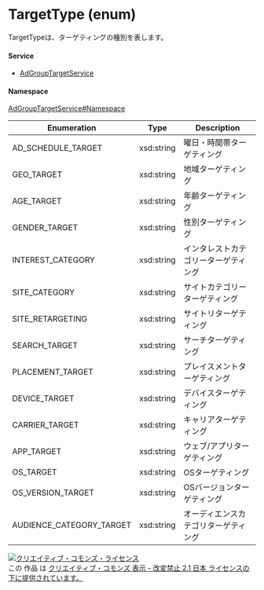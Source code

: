 

# TargetType (enum)

TargetTypeは、ターゲティングの種別を表します。

#### Service

+ [AdGroupTargetService](../../services/AdGroupTargetService.md)

#### Namespace

[AdGroupTargetService#Namespace](../../services/AdGroupTargetService.md#namespace)

| Enumeration  |       Type       |          Description          |
| ------------ | ---------------- | ----------------------------- |
| AD_SCHEDULE_TARGET | xsd:string | 曜日・時間帯ターゲティング |
| GEO_TARGET | xsd:string | 地域ターゲティング |
| AGE_TARGET | xsd:string | 年齢ターゲティング |
| GENDER_TARGET | xsd:string | 性別ターゲティング |
| INTEREST_CATEGORY | xsd:string | インタレストカテゴリーターゲティング |
| SITE_CATEGORY | xsd:string | サイトカテゴリーターゲティング |
| SITE_RETARGETING | xsd:string | サイトリターゲティング |
| SEARCH_TARGET | xsd:string | サーチターゲティング |
| PLACEMENT_TARGET | xsd:string | プレイスメントターゲティング |
| DEVICE_TARGET | xsd:string | デバイスターゲティング |
| CARRIER_TARGET | xsd:string | キャリアターゲティング |
| APP_TARGET | xsd:string | ウェブ/アプリターゲティング |
| OS_TARGET | xsd:string | OSターゲティング |
| OS_VERSION_TARGET | xsd:string | OSバージョンターゲティング |
| AUDIENCE_CATEGORY_TARGET | xsd:string | オーディエンスカテゴリターゲティング |

<a rel="license" href="http://creativecommons.org/licenses/by-nd/2.1/jp/"><img alt="クリエイティブ・コモンズ・ライセンス" style="border-width:0" src="https://i.creativecommons.org/l/by-nd/2.1/jp/88x31.png" /></a><br />この 作品 は <a rel="license" href="http://creativecommons.org/licenses/by-nd/2.1/jp/">クリエイティブ・コモンズ 表示 - 改変禁止 2.1 日本 ライセンスの下に提供されています。</a>
